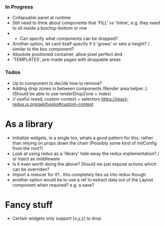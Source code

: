 ### In Progress

- Collapsable panel at runtime
- Still need to think about components that 'FILL' vs 'Inline', e.g. they need to sit inside a box/top-bottom or row
- - Can specify what components can be dropped?
- Another option, let card itself specify if it 'grows' or sets a height? / similar to the box component?
- Absolute positioned container, allow pixel perfect dnd
- 'TEMPLATES', pre-made pages with droppable areas

### Todos

- Up to component to decide how to remove?
- Adding drop zones in between components (Render area helper..) (Should be able to use renderDropZone + index)
- // useful reasd, custom context + selectors https://react-redux.js.org/api/hooks#custom-context

# As a library

- Initialize widgets, in a single ton, whats a good pattern for this, rather than relying on props down the chain (Possibly some kind of initConfig from the root?)
- Look at using redux as a 'library' hide away the redux implementation? / or inject as middleware
- Is it even worth doing the above? Should we just expose actions which can be overriden?
- Import a reducer for it?.. this completely ties us into redux though
- another option would be to use a ref to extract data out of the Layout component when required? e.g. a save?

# Fancy stuff

- Certain widgets only support [x,y,z] to drop
